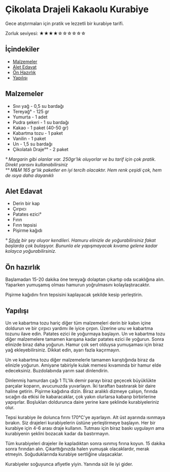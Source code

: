 # Çikolata Drajeli Kakaolu Kurabiye #

Gece atıştırmaları için pratik ve lezzetli bir kurabiye tarifi.

Zorluk seviyesi: ★★★★☆☆☆☆☆☆

## İçindekiler ##

- [Malzemeler](#malzemeler)
- [Alet Edavat](#alet-edavat)
- [Ön Hazırlık](#Ön-hazırlık)
- [Yapılışı](#yapılışı)

## Malzemeler ##

- Sıvı yağ - 0,5 su bardağı
- Tereyağ° - 125 gr
- Yumurta - 1 adet
- Pudra şekeri - 1 su bardağı
- Kakao - 1 paket (40-50 gr)
- Kabartma tozu - 1 paket
- Vanilin - 1 paket
- Un - 1,5 su bardağı
- Çikolatalı Draje°° - 2 paket

*° Margarin gibi olanlar var. 250gr'lık oluyorlar ve bu tarif için çok pratik. Direkt yarısını kullanabilirsiniz*  
*°° M&M 165 gr'lık paketler en iyi tercih olacaktır. Hem renk çeşidi çok, hem de ısıya daha dayanıklı*  

## Alet Edavat ##

- Derin bir kap
- Çırpıcı
- Patates ezici°
- Fırın
- Fırın tepsisi
- Pişirme kağıdı

*° [Şöyle](http://urun.gittigidiyor.com/ev-bahce/schafer-7010-helfer-patates-ezici-193786685) bir şey oluyor kendileri. Hamuru elinizle de yoğurabilirsiniz fakat başlarda çok bulaşıyor. Bununla ele yapışmayacak kıvama gelene kadar kolayca yoğurabilirsiniz.*

## Ön hazırlık ##

Başlamadan 15-20 dakika öne tereyağı dolaptan çıkartıp oda sıcaklığına alın. Yaparken yumuşamış olması hamurun yoğrulmasını kolaylaştıracaktır.

Pişirme kağıdını fırın tepsisini kaplayacak şekilde kesip yerleştirin.

## Yapılışı ##

Un ve kabartma tozu hariç diğer tüm malzemeleri derin bir kabın içine doldurun ve bir çırpıcı yardımı ile iyice çırpın. Üzerine unu ve kabartma tozunu ilave edin. Patates ezici ile yoğurmaya başlayın. Un ve kabartma tozu diğer malzemelere tamamen karışana kadar patates ezici ile yoğurun. Sonra elinizde biraz daha yoğurun. Hamur çok sert olduysa yumuşaması için biraz yağ ekleyebilirsiniz. Dikkat edin, ayarı fazla kaçırmayın.

Un ve kabartma tozu diğer malzemelerle tamamen karıştığında biraz da elinizle yoğurun. Amiyane tabiriyle kulak memesi kıvamında bir hamur elde edeceksiniz. Buzdolabında yarım saat dinlendirin.

Dinlenmiş hamurdan çağı 1 TL'lik demir parayı biraz geçecek büyüklükte parçalar koparın, avucunuzda yuvarlayın. İki taraftan bastırarak bir daire haline getirin. Pişirme kağıdına dizin. Biraz aralıklı dizmeye çalışın, fırında sıcağın da etkisi ile kabaracaklar, çok yakın olurlarsa kabarıp birbirlerine yapışırlar. Boşlukları doldurunca daire yerine kare şeklinde kurabiyeleriniz olur.

Tepsi kurabiye ile dolunca fırını 170°C'ye ayarlayın. Alt üst ayarında ısınmaya bırakın. Siz drajeleri kurabiyelerin üstüne yerleştirmeye başlayın. Her bir kurabiye için 4-6 arası draje kullanın. Tutması için biraz baskı uygulayın ama kurabiyenin şeklini bozacak kadar da bastırmayın.

Tüm kurabiyeleri drajeler ile kapladıktan sonra ısınmış fırına koyun. 15 dakika sonra fırından alın. Çıkarttığınızda halen yumuşak olacaklardır, merak etmeyin. Soğuduklarında kurabiye sertliğine ulaşacaklar.

Kurabiyeler soğuyunca afiyetle yiyin. Yanında süt ile iyi gider.